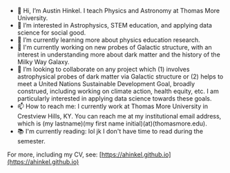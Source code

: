 - 👋 Hi, I’m Austin Hinkel.  I teach Physics and Astronomy at Thomas More University.
- 👀 I’m interested in Astrophysics, STEM education, and applying data science for social good. 
- 🌱 I’m currently learning more about physics education research. 
- 💼 I'm currently working on new probes of Galactic structure, with an interest in understanding more about dark matter and the history of the Milky Way Galaxy. 
- 💞️ I’m looking to collaborate on any project which (1) involves astrophysical probes of dark matter via Galactic structure or (2) helps to meet a United Nations Sustainable Development Goal, broadly construed, including working on climate action, health equity, etc.  I am particularly interested in applying data science towards these goals. 
- 📫 How to reach me: I currently work at Thomas More University in Crestview Hills, KY.  You can reach me at my institutional email address, which is (my lastname)(my first name initial)(at)(thomasmore.edu). 
- 📚 I'm currently reading: lol jk I don't have time to read during the semester.

For more, including my CV, see: [https://ahinkel.github.io](https://ahinkel.github.io) 


<!---
ahinkel/ahinkel is a ✨ special ✨ repository because its `README.md` (this file) appears on your GitHub profile. 
You can click the Preview link to take a look at your changes. 
--->
